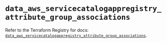 # `data_aws_servicecatalogappregistry_attribute_group_associations`

Refer to the Terraform Registry for docs: [`data_aws_servicecatalogappregistry_attribute_group_associations`](https://registry.terraform.io/providers/hashicorp/aws/6.14.0/docs/data-sources/servicecatalogappregistry_attribute_group_associations).
